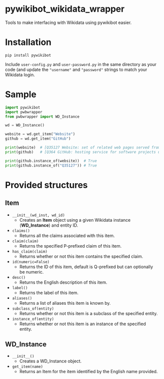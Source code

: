 # pywikibot_wikidata_wrapper
Tools to make interfacing with Wikidata using pywikibot easier.

# Installation
`pip install pywikibot`

Include `user-config.py` and `user-password.py` in the same directory as your code (and update the `"username"` and `"password"` strings to match your Wikidata login.

# Sample
```python
import pywikibot
import pwbwrapper
from pwbwrapper import WD_Instance

wd = WD_Instance()

website = wd.get_item("Website")
github = wd.get_item("GitHub")

print(website)  # [Q35127 Website: set of related web pages served from a single web domain]
print(github)   # [Q364 GitHub: hosting service for software projects using Git]

print(github.instance_of(website))  # True
print(github.instance_of("Q35127")) # True
```

# Provided structures
## Item
- `__init__(wd_inst, wd_id)`
  - Creates an **Item** object using a given Wikidata instance (**WD_Instance**) and entity ID.
- `claims()`
  - Returns all the claims associated with this item.
- `claim(claim)`
  - Returns the specified P-prefixed claim of this item.
- `has_claim(claim)`
  - Returns whether or not this item contains the specified claim.
- `id(numeric=False)`
  - Returns the ID of this item, default is Q-prefixed but can optionally be numeric.
- `desc()`
  - Returns the English description of this item.
- `label()`
  - Returns the label of this item.
- `aliases()`
  - Returns a list of aliases this item is known by.
- `subclass_of(entity)`
  - Returns whether or not this item is a subclass of the specified entity.
- `instance_of(entity)`
  - Returns whether or not this item is an instance of the specified entity.

## WD_Instance
- `__init__()`
  - Creates a WD_Instance object.
- `get_item(name)`
  - Returns an Item for the item identified by the English name provided.
